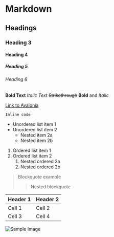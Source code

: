 # Markdown
## Headings
### Heading 3
#### Heading 4
##### Heading 5
###### Heading 6

**Bold Text**
*Italic Text*
~~Strikethrough~~
__Bold__ and _Italic_

[Link to Avalonia](https://avaloniaui.net)

`Inline code`

- Unordered list item 1
- Unordered list item 2
  - Nested item 2a
  - Nested item 2b

1. Ordered list item 1
2. Ordered list item 2
   1. Nested ordered 2a
   2. Nested ordered 2b

> Blockquote example
>> Nested blockquote

| Header 1 | Header 2 |
|----------|----------|
| Cell 1   | Cell 2   |
| Cell 3   | Cell 4   |

![Sample Image](https://private-user-images.githubusercontent.com/552074/446176752-21950b56-cd28-4574-9a0a-73bb17b89d31.png)
